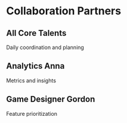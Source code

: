 # Collaboration Partners

## All Core Talents
Daily coordination and planning

## Analytics Anna
Metrics and insights

## Game Designer Gordon
Feature prioritization

